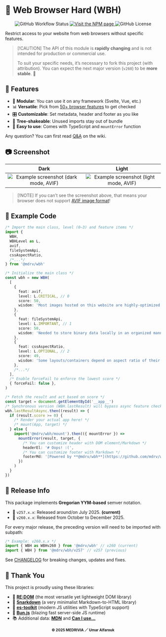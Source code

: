 # 🔨 Web Browser Hard (WBH)

<p align="center">
  <img alt="GitHub Workflow Status" src="https://img.shields.io/github/actions/workflow/status/mdrv/wbh/release.yml?event=release"/>
  <a href="https://www.npmjs.com/package/@mdrv/wbh">
    <img alt="Visit the NPM page" src="https://img.shields.io/npm/v/@mdrv/wbh"/>
  </a>
    <img alt="GitHub License" src="https://img.shields.io/github/license/mdrv/wbh">
</p>

Restrict access to your website from web browsers without specific features.

>   [!CAUTION]
>   The API of this module is **rapidly changing** and is not intended for production or commercial use.
>
>   To suit your specific needs, it’s necessary to fork this project (with attribution). You can expect the next major version (`v260`) to be **more stable**. 🌟

## 🎁 Features

-   🧬 **Modular**: You can use it on any framework (Svelte, Vue, etc.)
-   📊 **Versatile**: Pick from [50+ browser features](https://github.com/mdrv/wbh/wiki/feature-list) to get checked
-   🎛️ **Customizable**: Set metadata, header and footer as you like
-   🌲 **Tree-shakeable**: Unused imports stay out of bundle
-   🚀 **Easy to use**: Comes with TypeScript and `mountError` function

Any question? You can first read [Q&A](https://github.com/mdrv/wbh/wiki/Q&A) on the wiki.

## 📷 Screenshot

| Dark | Light |
| :--: | :---: |
| ![Example screenshot (dark mode, AVIF)](./res/example1-dark.avif) | ![Example screenshot (light mode, AVIF)](./res/example1-light.avif) |

>   [!NOTE]
>   If you can’t see the screenshot above, that means your browser does not support [AVIF image format](https://caniuse.com/avif)!

## 🧭 Example Code

```ts
/* Import the main class, level (0–3) and feature items */
import {
  WBH,
  WBHLevel as L,
  avif,
  fileSystemApi,
  cssAspectRatio,
  /*...*/
} from '@mdrv/wbh'

/* Initialize the main class */
const wbh = new WBH(
  [
    {
      feat: avif,
      level: L.CRITICAL, // 0
      score: 50,
      wisdom: 'Most images hosted on this website are highly-optimized AVIF files.',
    },
    {
      feat: fileSystemApi,
      level: L.IMPORTANT, // 1
      score: 50,
      wisdom: 'Needed to store binary data locally in an organized manner.',
    },
    {
      feat: cssAspectRatio,
      level: L.OPTIONAL, // 2
      score: 49,
      wisdom: 'Some layouts/containers depend on aspect ratio of their surroundings.',
    },
    /*...*/
  ],
  /* Enable forceFail to enforce the lowest score */
  { forceFail: false },
)

/* Fetch the result and act based on score */
const target = document.getElementById('__app__')
/* Synchronous version (WBH.lastResult) will bypass async feature check */
wbh.lastResultAsync.then((result) => {
  if (result.score >= 0) {
    /* Render your actual app here! */
    /* mount(App, target) */
  } else {
    import('@mdrv/wbh/mount').then(({ mountError }) =>
      mountError(result, target, {
        /* You can customize header with DOM element/Markdown */
        headerEl: '# Oops! :(',
        /* You can customize footer with Markdown */
        footerMd: '[Powered by **@mdrv/wbh**](https://github.com/mdrv/wbh)',
      })
    )
  }
})
```

## 🔔 Release Info

This package implements **Gregorian YYM-based** semver notation.

-   📅 `v257.x.x`: Released around/on July 2025. **(current)**
-   🚀 `v260.x.x`: Released from October to December 2025.

For every major release, the preceding version will need to be imported with subpath: 

```ts
/* Example: v260.x.x */
import { WBH as WBHv260 } from '@mdrv/wbh' // v260 (current)
import { WBH } from '@mdrv/wbh/v257' // v257 (previous)
```

See [CHANGELOG](CHANGELOG.md) for breaking changes, updates and fixes.

## 💖 Thank You

This project is proudly using these libraries:

-   🎨 [**RE:DOM**](https://github.com/redom/redom) (the most versatile yet lightweight DOM library)
-   📑 [**Snarkdown**](https://github.com/developit/snarkdown) (a very minimalist Markdown-to-HTML library)
-   🧩 [**es-toolkit**](https://github.com/toss/es-toolkit) (modern JS utilities with TypeScript support)
-   🥟 [**Bun.js**](https://github.com/oven-sh/bun) (blazing fast server-side JS runtime)
-   📚 Additional data: [**MDN**](https://github.com/mdn/browser-compat-data) and [**Can I use...**](https://github.com/Fyrd/caniuse)

<p align="center"><sub><strong>© 2025 MEDRIVIA ／ Umar Alfarouk</strong></sub></p>
